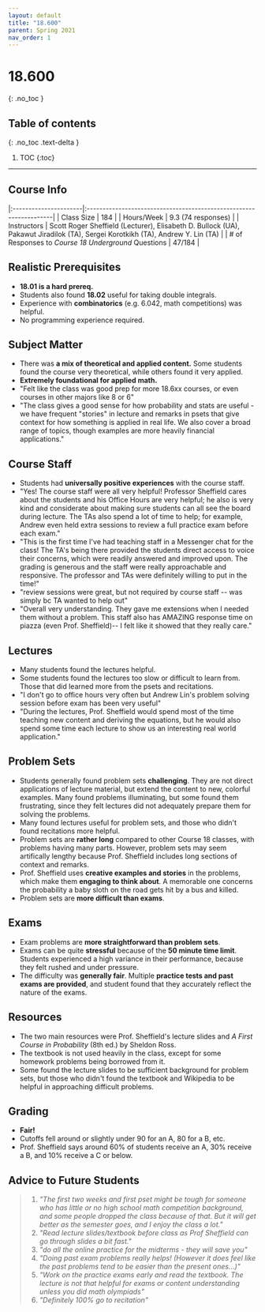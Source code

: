 ```yaml
---
layout: default
title: "18.600"
parent: Spring 2021
nav_order: 1
---
```


# 18.600

{: .no_toc }

## Table of contents

{: .no_toc .text-delta }

1. TOC
   {:toc}

---

## Course Info

|:----------------------|:-------------------------------------------------------------------|
| Class Size | 184 |
| Hours/Week | 9.3 (74 responses) |
| Instructors | Scott Roger Sheffield (Lecturer), Elisabeth D. Bullock (UA), Pakawut Jiradilok (TA), Sergei Korotkikh (TA), Andrew Y. Lin (TA) |
| # of Responses to _Course 18 Underground_ Questions | 47/184 |

## Realistic Prerequisites

- **18.01 is a hard prereq.**
- Students also found **18.02** useful for taking double integrals.
- Experience with **combinatorics** (e.g. 6.042, math competitions) was helpful.
- No programming experience required.

## Subject Matter

- There was **a mix of theoretical and applied content.** Some students found the course very theoretical, while others found it very applied.
- **Extremely foundational for applied math.**
- "Felt like the class was good prep for more 18.6xx courses, or even courses in other majors like 8 or 6"
- "The class gives a good sense for how probability and stats are useful - we have frequent "stories" in lecture and remarks in psets that give context for how something is applied in real life. We also cover a broad range of topics, though examples are more heavily financial applications."

## Course Staff

- Students had **universally positive experiences** with the course staff.
- "Yes! The course staff were all very helpful! Professor Sheffield cares about the students and his Office Hours are very helpful; he also is very kind and considerate about making sure students can all see the board during lecture. The TAs also spend a lot of time to help; for example, Andrew even held extra sessions to review a full practice exam before each exam."
- "This is the first time I've had teaching staff in a Messenger chat for the class! The TA's being there provided the students direct access to voice their concerns, which were readily answered and improved upon. The grading is generous and the staff were really approachable and responsive. The professor and TAs were definitely willing to put in the time!"
- "review sessions were great, but not required by course staff -- was simply bc TA wanted to help out"
- "Overall very understanding. They gave me extensions when I needed them without a problem. This staff also has AMAZING response time on piazza (even Prof. Sheffield)-- I felt like it showed that they really care."

## Lectures

- Many students found the lectures helpful.
- Some students found the lectures too slow or difficult to learn from. Those that did learned more from the psets and recitations.
- "I don't go to office hours very often but Andrew Lin's problem solving session before exam has been very useful"
- "During the lectures, Prof. Sheffield would spend most of the time teaching new content and deriving the equations, but he would also spend some time each lecture to show us an interesting real world application."

## Problem Sets

- Students generally found problem sets **challenging**. They are not direct applications of lecture material, but extend the content to new, colorful examples. Many found problems illuminating, but some found them frustrating, since they felt lectures did not adequately prepare them for solving the problems.
- Many found lectures useful for problem sets, and those who didn't found recitations more helpful.
- Problem sets are **rather long** compared to other Course 18 classes, with problems having many parts. However, problem sets may seem artifically lengthy because Prof. Sheffield includes long sections of context and remarks.
- Prof. Sheffield uses **creative examples and stories** in the problems, which make them **engaging to think about**. A memorable one concerns the probability a baby sloth on the road gets hit by a bus and killed.
- Problem sets are **more difficult than exams**.

## Exams

- Exam problems are **more straightforward than problem sets**.
- Exams can be quite **stressful** because of the **50 minute time limit**. Students experienced a high variance in their performance, because they felt rushed and under pressure.
- The difficulty was **generally fair**. Multiple **practice tests and past exams are provided**, and student found that they accurately reflect the nature of the exams.

## Resources

- The two main resources were Prof. Sheffield's lecture slides and _A First Course in Probability_ (8th ed.) by Sheldon Ross.
- The textbook is not used heavily in the class, except for some homework problems being borrowed from it.
- Some found the lecture slides to be sufficient background for problem sets, but those who didn't found the textbook and Wikipedia to be helpful in approaching difficult problems.

## Grading

- **Fair!**
- Cutoffs fell around or slightly under 90 for an A, 80 for a B, etc.
- Prof. Sheffield says around 60% of students receive an A, 30% receive a B, and 10% receive a C or below.

## Advice to Future Students

> 1. _"The first two weeks and first pset might be tough for someone who has little or no high school math competition background, and some people dropped the class because of that. But it will get better as the semester goes, and I enjoy the class a lot."_
> 2. _"Read lecture slides/textbook before class as Prof Sheffield can go through slides a bit fast."_
> 3. _"do all the online practice for the midterms - they will save you"_
> 4. _"Doing past exam problems really helps! (However it does feel like the past problems tend to be easier than the present ones...)"_
> 5. _"Work on the practice exams early and read the textbook. The lecture is not that helpful for exams or content understanding unless you did math olympiads"_
> 6. _"Definitely 100% go to recitation"_

<!--
## Syllabus
Click [**here**](/assets/files/600_Syllabus_Spring2021.html) for a PDF of this course's syllabus. -->
